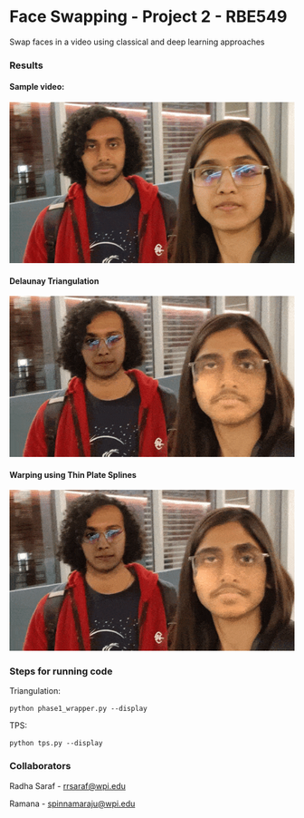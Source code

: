 # Face Swapping - Project 2 - RBE549
Swap faces in a video using classical and deep learning approaches

### Results

#### Sample video:

![Sample video](/data/sample_video2.gif)

#### Delaunay Triangulation

![Delaunay Triangulation](/data/result_del_tri2.gif)

#### Warping using Thin Plate Splines

![Thin Plate Splines](/data/result_tps2.gif)


### Steps for running code

Triangulation: 
```
python phase1_wrapper.py --display
```

TPS:
```
python tps.py --display
```

### Collaborators 
Radha Saraf - rrsaraf@wpi.edu

Ramana - spinnamaraju@wpi.edu

